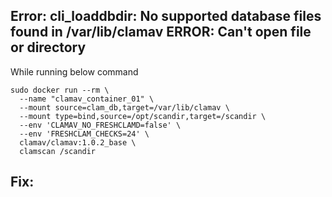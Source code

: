 

## Error: cli_loaddbdir: No supported database files found in /var/lib/clamav ERROR: Can't open file or directory
While running below command
```
sudo docker run --rm \
  --name "clamav_container_01" \
  --mount source=clam_db,target=/var/lib/clamav \
  --mount type=bind,source=/opt/scandir,target=/scandir \
  --env 'CLAMAV_NO_FRESHCLAMD=false' \
  --env 'FRESHCLAM_CHECKS=24' \
  clamav/clamav:1.0.2_base \
  clamscan /scandir
```

## Fix:

